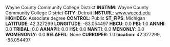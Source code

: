 
Wayne County Community College District
**INSTNM**: Wayne County Community College District 
**CITY**: Detroit 
**INSTURL**: www.wcccd.edu 
**HIGHDEG**: Associate degree 
**CONTROL**: Public 
**ST_FIPS**: Michigan 
**LATITUDE**: 42.327299 
**LONGITUDE**: -83.054497 
**HBCU**: 0.0 
**PBI**: 1.0 
**ANNHI**: 0.0 
**TRIBAL**: 0.0 
**AANAPII**: 0.0 
**HSI**: 0.0 
**NANTI**: 0.0 
**MENONLY**: 0.0 
**WOMENONLY**: 0.0 
**RELAFFIL**: None 
**CURROPER**: 1.0 
**location**: 42.327299, -83.054497 